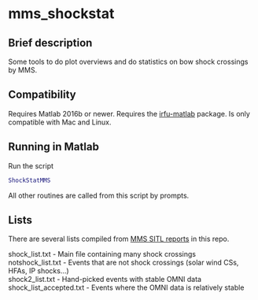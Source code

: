 # mms_shockstat

## Brief description
Some tools to do plot overviews and do statistics on bow shock crossings by MMS.

## Compatibility
Requires Matlab 2016b or newer. Requires the [irfu-matlab](https://github.com/irfu/irfu-matlab) package. Is only compatible with Mac and Linux. 

## Running in Matlab
Run the script
```matlab
ShockStatMMS
```

All other routines are called from this script by prompts.

## Lists
There are several lists compiled from [MMS SITL reports](http://www.ssl.berkeley.edu/~moka/eva/sitl_report.html) in this repo. 

shock_list.txt - Main file containing many shock crossings  
notshock_list.txt - Events that are not shock crossings (solar wind CSs, HFAs, IP shocks...)  
shock2_list.txt - Hand-picked events with stable OMNI data  
shock_list_accepted.txt - Events where the OMNI data is relatively stable  
